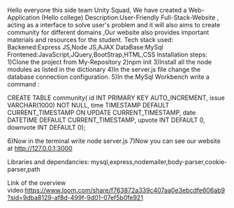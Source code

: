 Hello everyone this side team Unity Squad,
We have created a Web-Application (Hello college)
Description:User-Friendly Full-Stack-Website , acting as a interface to solve user's problem and it will also aims to create community for different domains ,Our website also provides important materials and resources for the student.
Tech stack used:
Backened:Express JS,Node JS,AJAX
DataBase:MySql
Frontened:JavaScript,JQuery,BootStrap,HTML,CSS
Installation steps:
1)Clone the project from My-Repository
2)npm init
3)Install all the node modules as listed in the dictionary
4)In the server.js file change the database connection configuration.
5)In the MySql Workbench write a command : 

CREATE TABLE community(
id INT PRIMARY KEY AUTO_INCREMENT,
issue VARCHAR(1000) NOT NULL,
time TIMESTAMP DEFAULT CURRENT_TIMESTAMP ON UPDATE CURRENT_TIMESTAMP,
date DATETIME DEFAULT CURRENT_TIMESTAMP,
upvote INT DEFAULT 0,
downvote INT DEFAULT 0);

6)Now in the terminal write node server.js
7)Now you can see our website at http://127.0.0.1:3000


Libraries and dependancies:
mysql,express,nodemailer,body-parser,cookie-parser,path


Link of the overview video:https://www.loom.com/share/f763872a339c407aa0e3ebcdfe606ab9?sid=9dba8129-af8d-499f-9d01-07ef5b0fe921



